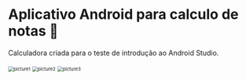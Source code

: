 # Aplicativo Android para calculo de notas​ 🧮​



Calculadora criada para o teste de introdução ao Android Studio.







<img src="https://user-images.githubusercontent.com/78864593/118343575-40663680-b500-11eb-9c9b-4d2f448cc661.png" alt="picture1" style="zoom:67%;" />



<img src="https://user-images.githubusercontent.com/78864593/118343653-920ec100-b500-11eb-884a-50d15d6004aa.png" alt="picture2" style="zoom:67%;" />

<img src="https://user-images.githubusercontent.com/78864593/118343662-9cc95600-b500-11eb-9535-24f0556c0aa7.png" alt="picture3" style="zoom:67%;" />